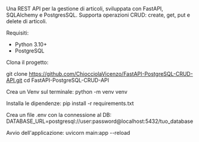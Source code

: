 Una REST API per la gestione di articoli, sviluppata con FastAPI, SQLAlchemy e PostgresSQL. 
Supporta operazioni CRUD: create, get, put e delete di articoli.

Requisiti:
- Python 3.10+
- PostgreSQL

Clona il progetto:

git clone https://github.com/ChiocciolaVicenzo/FastAPI-PostgreSQL-CRUD-API.git
cd FastAPI-PostgreSQL-CRUD-API

Crea un Venv sul terminale:
python -m venv venv

Installa le dipendenze:
pip install -r requirements.txt

Crea un file .env con la connessione al DB:
DATABASE_URL=postgresql://user:password@localhost:5432/tuo_database

Avvio dell'applicazione:
uvicorn main:app --reload
